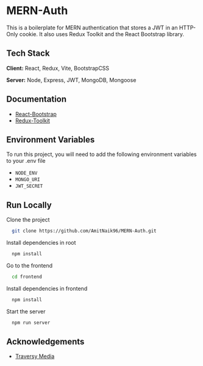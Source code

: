 
# MERN-Auth

This is a boilerplate for MERN authentication that stores a JWT in an HTTP-Only cookie. It also uses Redux Toolkit and the React Bootstrap library.


## Tech Stack
 
**Client:** React, Redux, Vite, BootstrapCSS

**Server:** Node, Express, JWT, MongoDB, Mongoose


## Documentation

- [React-Bootstrap](https://react-bootstrap.netlify.app/)
- [Redux-Toolkit](https://redux-toolkit.js.org/introduction/getting-started)

  
## Environment Variables

To run this project, you will need to add the following environment variables to your .env file

- `NODE_ENV`
- `MONGO_URI`
- `JWT_SECRET`

  
## Run Locally

Clone the project

```bash
  git clone https://github.com/AmitNaik96/MERN-Auth.git
```

Install dependencies in root

```bash
  npm install
```

Go to the frontend

```bash
  cd frontend
```

Install dependencies in frontend

```bash
  npm install
```


Start the server

```bash
  npm run server
```


## Acknowledgements

 - [Traversy Media](https://www.youtube.com/@TraversyMedia)
